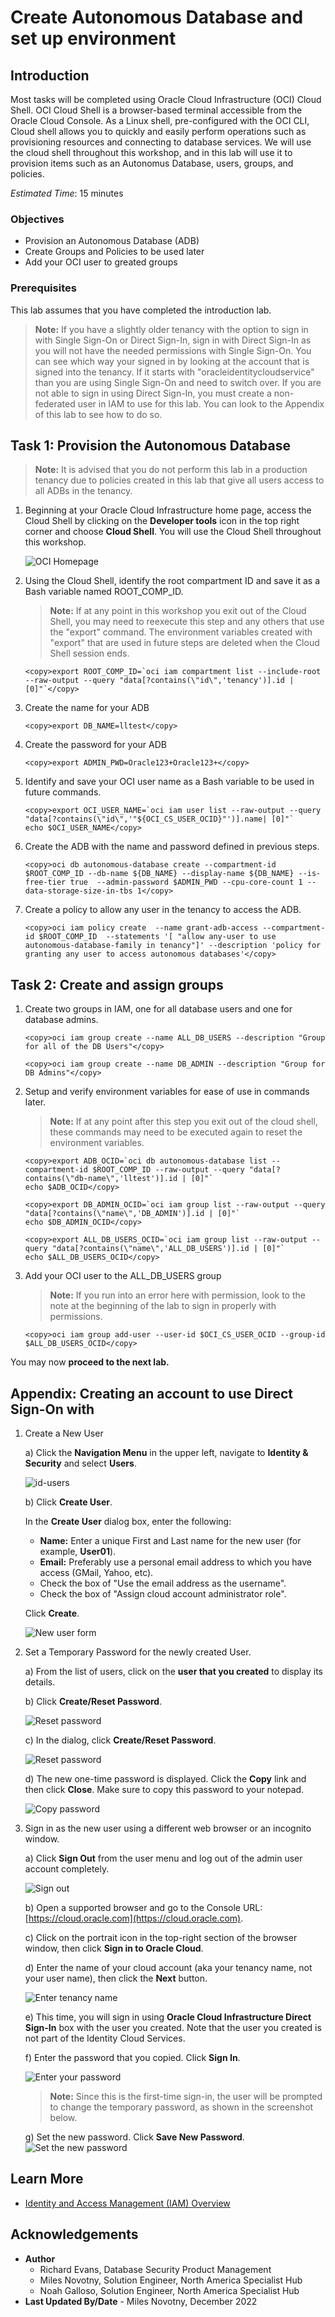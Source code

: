 # Create Autonomous Database and set up environment

## Introduction

Most tasks will be completed using Oracle Cloud Infrastructure (OCI) Cloud Shell. OCI Cloud Shell is a browser-based terminal accessible from the Oracle Cloud Console. As a Linux shell, pre-configured with the OCI CLI, Cloud shell allows you to quickly and easily perform operations such as provisioning resources and connecting to database services. We will use the cloud shell throughout this workshop, and in this lab will use it to provision items such as an Autonomus Database, users, groups, and policies.

*Estimated Time*: 15 minutes

### Objectives
- Provision an Autonomous Database (ADB)
- Create Groups and Policies to be used later
- Add your OCI user to greated groups

### Prerequisites
This lab assumes that you have completed the introduction lab.

>**Note:** If you have a slightly older tenancy with the option to sign in with Single Sign-On or Direct Sign-In, sign in with Direct Sign-In as you will not have the needed permissions with Single Sign-On. You can see which way your signed in by looking at the account that is signed into the tenancy. If it starts with "oracleidentitycloudservice" than you are using Single Sign-On and need to switch over. If you are not able to sign in using Direct Sign-In, you must create a non-federated user in IAM to use for this lab. You can look to the Appendix of this lab to see how to do so.


## Task 1: Provision the Autonomous Database
>**Note:** It is advised that you do not perform this lab in a production tenancy due to policies created in this lab that give all users access to all ADBs in the tenancy.

1. Beginning at your Oracle Cloud Infrastructure home page, access the Cloud Shell
by clicking on the **Developer tools** icon in the top right corner and choose **Cloud Shell**. You will use the Cloud Shell
throughout this workshop.

    ![OCI Homepage](https://oracle-livelabs.github.io/common/images/console/cloud-shell.png " ")

2. Using the Cloud Shell, identify the root compartment ID and save it as a Bash variable named ROOT\_COMP\_ID.
    >**Note:** If at any point in this workshop you exit out of the Cloud Shell, you may need to reexecute
    this step and any others that use the "export" command. The environment variables created with "export" that are used in future steps are deleted when the Cloud Shell session ends.  

    ```
    <copy>export ROOT_COMP_ID=`oci iam compartment list --include-root --raw-output --query "data[?contains(\"id\",'tenancy')].id | [0]"`</copy>
    ```

3. Create the name for your ADB

    ```
    <copy>export DB_NAME=lltest</copy>
    ```

4. Create the password for your ADB

    ```
    <copy>export ADMIN_PWD=Oracle123+Oracle123+</copy>
    ```

5. Identify and save your OCI user name as a Bash variable to be used in future commands.

    ```
    <copy>export OCI_USER_NAME=`oci iam user list --raw-output --query "data[?contains(\"id\",'"${OCI_CS_USER_OCID}"')].name| [0]"`
    echo $OCI_USER_NAME</copy>
    ```

6. Create the ADB with the name and password defined in previous steps.

    ```
    <copy>oci db autonomous-database create --compartment-id $ROOT_COMP_ID --db-name ${DB_NAME} --display-name ${DB_NAME} --is-free-tier true  --admin-password $ADMIN_PWD --cpu-core-count 1 --data-storage-size-in-tbs 1</copy>
    ```

7. Create a policy to allow any user in the tenancy to access the ADB.

    ```
    <copy>oci iam policy create  --name grant-adb-access --compartment-id $ROOT_COMP_ID  --statements '[ "allow any-user to use autonomous-database-family in tenancy"]' --description 'policy for granting any user to access autonomous databases'</copy>
    ```

## Task 2: Create and assign groups

1. Create two groups in IAM, one for all database users and one for database admins.

    ```
    <copy>oci iam group create --name ALL_DB_USERS --description "Group for all of the DB Users"</copy>
    ```
    ```
    <copy>oci iam group create --name DB_ADMIN --description "Group for DB Admins"</copy>
    ```

2. Setup and verify environment variables for ease of use in commands later.
    >**Note:** If at any point after this step you exit out of the cloud shell, these commands may need to be executed again to reset the environment variables.

    ```
    <copy>export ADB_OCID=`oci db autonomous-database list --compartment-id $ROOT_COMP_ID --raw-output --query "data[?contains(\"db-name\",'lltest')].id | [0]"`
    echo $ADB_OCID</copy>

    <copy>export DB_ADMIN_OCID=`oci iam group list --raw-output --query "data[?contains(\"name\",'DB_ADMIN')].id | [0]"`
    echo $DB_ADMIN_OCID</copy>

    <copy>export ALL_DB_USERS_OCID=`oci iam group list --raw-output --query "data[?contains(\"name\",'ALL_DB_USERS')].id | [0]"`
    echo $ALL_DB_USERS_OCID</copy>
    ```

3. Add your OCI user to the ALL\_DB\_USERS group
    >**Note:** If you run into an error here with permission, look to the note at the beginning of the lab to sign in properly with permissions.

    ```
    <copy>oci iam group add-user --user-id $OCI_CS_USER_OCID --group-id $ALL_DB_USERS_OCID</copy>
    ```

You may now **proceed to the next lab.**

## **Appendix**: Creating an account to use Direct Sign-On with

1. Create a New User

   a) Click the **Navigation Menu** in the upper left, navigate to **Identity & Security** and select **Users**.

	![id-users](https://oracle-livelabs.github.io/common/images/console/id-users.png " ")

   b) Click **Create User**.

   In the **Create User** dialog box, enter the following:

      - **Name:** Enter a unique First and Last name for the new user (for example, **User01**).
      - **Email:**  Preferably use a personal email address to which you have access (GMail, Yahoo, etc).
      - Check the box of "Use the email address as the username".
      - Check the box of "Assign cloud account administrator role".

    Click **Create**.

      ![New user form](images/user-form.png)

2. Set a Temporary Password for the newly created User.

   a) From the list of users, click on the **user that you created** to display its details.

   b) Click **Create/Reset Password**.  

      ![Reset password](https://oracle-livelabs.github.io/security/identity-access-management/iam/images/image009.png)

   c) In the dialog, click **Create/Reset Password**.

      ![Reset password](https://oracle-livelabs.github.io/security/identity-access-management/iam/images/create-password.png)

   d) The new one-time password is displayed.
      Click the **Copy** link and then click **Close**. Make sure to copy this password to your notepad.

      ![Copy password](https://oracle-livelabs.github.io/security/identity-access-management/iam/images/copy-password.png)

3. Sign in as the new user using a different web browser or an incognito window.

   a) Click **Sign Out** from the user menu and log out of the admin user account completely.

      ![Sign out](https://oracle-livelabs.github.io/security/identity-access-management/iam/images/sign-out.png)

   b) Open a supported browser and go to the Console URL:  [https://cloud.oracle.com](https://cloud.oracle.com).

   c) Click on the portrait icon in the top-right section of the browser window, then click **Sign in to Oracle Cloud**.

   d) Enter the name of your cloud account (aka your tenancy name, not your user name), then click the **Next** button.

   ![Enter tenancy name](https://oracle-livelabs.github.io/security/identity-access-management/iam/images/cloud-account-name.png)

   e) This time, you will sign in using **Oracle Cloud Infrastructure Direct Sign-In** box with the user you created. Note that the user you created is not part of the Identity Cloud Services.

   f) Enter the password that you copied. Click **Sign In**.

      ![Enter your password](https://oracle-livelabs.github.io/security/identity-access-management/iam/images/sign-in.png)

      >**Note:** Since this is the first-time sign-in, the user will be prompted to change the temporary password, as shown in the screenshot below.

   g) Set the new password. Click **Save New Password**.
      ![Set the new password](https://oracle-livelabs.github.io/security/identity-access-management/iam/images/image015.png)

## Learn More

* [Identity and Access Management (IAM) Overview](https://docs.oracle.com/en-us/iaas/Content/Identity/Concepts/overview.htm)

## Acknowledgements
* **Author**
  * Richard Evans, Database Security Product Management
  * Miles Novotny, Solution Engineer, North America Specialist Hub
  * Noah Galloso, Solution Engineer, North America Specialist Hub
* **Last Updated By/Date** - Miles Novotny, December 2022

